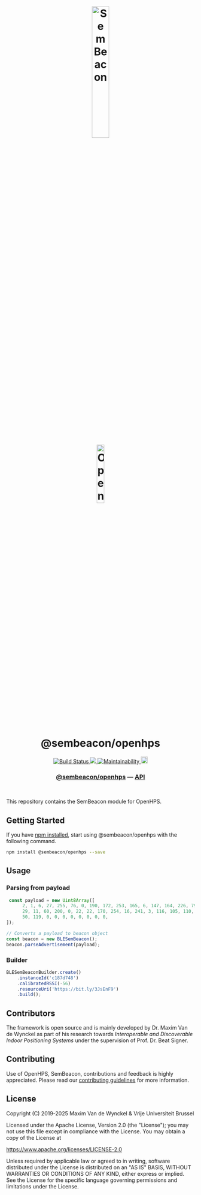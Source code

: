 <h1 align="center">
  <img alt="SemBeacon" src="https://sembeacon.org/images/logo.svg" width="30%" /><br />
  <img alt="OpenHPS" src="https://openhps.org/images/logo_text-512.png" width="20%" /><br />
  @sembeacon/openhps
</h1>
<p align="center">
    <a href="https://github.com/SemBeacon/openhps/actions/workflows/main.yml" target="_blank">
        <img alt="Build Status" src="https://github.com/SemBeacon/openhps/actions/workflows/main.yml/badge.svg">
    </a>
    <a href="https://codecov.io/gh/SemBeacon/openhps">
        <img src="https://codecov.io/gh/SemBeacon/openhps/branch/master/graph/badge.svg?token=U896HUBDCZ"/>
    </a>
    <a href="https://codeclimate.com/github/SemBeacon/openhps/" target="_blank">
        <img alt="Maintainability" src="https://img.shields.io/codeclimate/maintainability/SemBeacon/openhps">
    </a>
    <a href="https://badge.fury.io/js/@sembeacon%2Fopenhps">
        <img src="https://badge.fury.io/js/@sembeacon%2Fopenhps.svg" alt="npm version" height="18">
    </a>
</p>

<h3 align="center">
    <a href="https://github.com/SemBeacon/openhps">@sembeacon/openhps</a> &mdash; <a href="https://openhps.org/docs/sembeacon">API</a>
</h3>

<br />

This repository contains the SemBeacon module for OpenHPS.

## Getting Started
If you have [npm installed](https://www.npmjs.com/get-npm), start using @sembeacon/openhps with the following command.
```bash
npm install @sembeacon/openhps --save
```

## Usage

### Parsing from payload
```typescript
 const payload = new Uint8Array([
      2, 1, 6, 27, 255, 76, 0, 190, 172, 253, 165, 6, 147, 164, 226, 79, 177, 175, 207, 198, 235, 7, 100, 120, 37, 139,
      29, 11, 60, 200, 0, 22, 22, 170, 254, 16, 241, 3, 116, 105, 110, 121, 117, 114, 108, 0, 53, 55, 109, 98, 98, 120,
      50, 119, 0, 0, 0, 0, 0, 0, 0, 0,
]);

// Converts a payload to beacon object
const beacon = new BLESemBeacon();
beacon.parseAdvertisement(payload);
```

### Builder
```typescript
BLESemBeaconBuilder.create()
    .instanceId('c187d748')
    .calibratedRSSI(-56)
    .resourceUri('https://bit.ly/3JsEnF9')
    .build();
```

## Contributors
The framework is open source and is mainly developed by Dr. Maxim Van de Wynckel as part of his research towards *Interoperable and Discoverable Indoor Positioning Systems* under the supervision of Prof. Dr. Beat Signer.

## Contributing
Use of OpenHPS, SemBeacon, contributions and feedback is highly appreciated. Please read our [contributing guidelines](CONTRIBUTING.md) for more information.

## License
Copyright (C) 2019-2025 Maxim Van de Wynckel & Vrije Universiteit Brussel

Licensed under the Apache License, Version 2.0 (the "License"); you may not use this file except in compliance with the License. You may obtain a copy of the License at

https://www.apache.org/licenses/LICENSE-2.0

Unless required by applicable law or agreed to in writing, software distributed under the License is distributed on an "AS IS" BASIS, WITHOUT WARRANTIES OR CONDITIONS OF ANY KIND, either express or implied. See the License for the specific language governing permissions and limitations under the License.